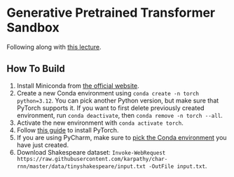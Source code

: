# Generative Pretrained Transformer Sandbox

Following along with [this lecture](https://youtu.be/kCc8FmEb1nY).

## How To Build

1. Install Miniconda from [the official website](https://docs.conda.io/projects/miniconda/en/latest/).
2. Create a new Conda environment using `conda create -n torch python=3.12`. You can pick another Python version, but
   make sure that PyTorch supports it. If you want to first delete previously created environment,
   run `conda deactivate`, then `conda remove -n torch --all`.
3. Activate the new environment with `conda activate torch`.
4. Follow [this guide](https://pytorch.org/get-started/locally/) to install PyTorch.
5. If you are using PyCharm, make sure to [pick the Conda environment](https://stackoverflow.com/a/46133678/1862286) you
   have just created.
6. Download Shakespeare
   dataset: `Invoke-WebRequest https://raw.githubusercontent.com/karpathy/char-rnn/master/data/tinyshakespeare/input.txt -OutFile input.txt`.
